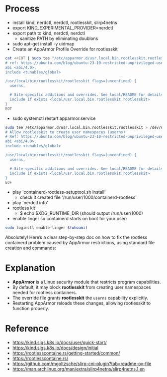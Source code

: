 # Process
- install kind, nerdctl, nerdctl, rootlesskit, slirp4netns
- export KIND_EXPERIMENTAL_PROVIDER=nerdctl
- export path to kind, nerdctl, nerdctl
  - sanitize PATH by eliminating doublons
- sudo apt-get install -y uidmap
-  Create an AppArmor Profile Override for rootlesskit
```bash
cat <<EOT | sudo tee "/etc/apparmor.d/usr.local.bin.rootlesskit.rootlesskit"
# ref: https://ubuntu.com/blog/ubuntu-23-10-restricted-unprivileged-user-namespaces
abi <abi/4.0>,
include <tunables/global>

/usr/local/bin/rootlesskit/rootlesskit flags=(unconfined) {
  userns,

  # Site-specific additions and overrides. See local/README for details.
  include if exists <local/usr.local.bin.rootlesskit.rootlesskit>
}
EOT
```
- sudo systemctl restart apparmor.service

```bash
sudo tee /etc/apparmor.d/usr.local.bin.rootlesskit.rootlesskit > /dev/null <<EOF
# Allow rootlesskit to create user namespaces (userns)
# Ref: https://ubuntu.com/blog/ubuntu-23-10-restricted-unprivileged-user-namespaces
abi <abi/4.0>,
include <tunables/global>

/usr/local/bin/rootlesskit/rootlesskit flags=(unconfined) {
  userns,

  # Site-specific additions and overrides. See local/README for details.
  include if exists <local/usr.local.bin.rootlesskit.rootlesskit>
}
EOF

```
- play 'containerd-rootless-setuptool.sh install'
	- check it created file '/run/user/1000/containerd-rootless'
- play 'nerdctl info'
- rootless kit
  - $ echo $XDG_RUNTIME_DIR (should output /run/user/1000)
- enable linger so containerd starts on boot for your user:
```bash
sudo loginctl enable-linger $(whoami)
```
	

Absolutely! Here’s a clear step-by-step doc on how to fix the rootless containerd problem caused by AppArmor restrictions, using standard file creation and commands:

# Explanation

* **AppArmor** is a Linux security module that restricts program capabilities.
* By default, it may block **rootlesskit** from creating user namespaces needed for rootless containers.
* The override file grants **rootlesskit** the `userns` capability explicitly.
* Restarting AppArmor reloads these changes, allowing rootlesskit to function properly.



# Reference
- https://kind.sigs.k8s.io/docs/user/quick-start/
- https://kind.sigs.k8s.io/docs/design/initial
- https://rootlesscontaine.rs/getting-started/common/
- https://rootlesscontaine.rs/
- https://github.com/mgoltzsche/slirp-cni-plugin?tab=readme-ov-file
- https://man.archlinux.org/man/extra/slirp4netns/slirp4netns.1.en